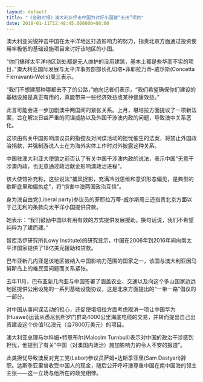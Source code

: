 ```yaml
---
layout: default
title: "《金融时报》澳大利亚抨击中国为讨好小国建“无用”项目"
date: 2018-01-11T12:48:45.000000+08:00
---
```


澳大利亚尖锐抨击中国在太平洋地区打造影响力的努力，指责北京方面通过投资使用率极低的基础设施项目来讨好该地区的小国。

“你们搞得太平洋地区到处都是无人维护的没用建筑，基本上都是些华而不实的项目，”澳大利亚国际发展与太平洋事务部部长孔切塔•菲耶拉万蒂-威尔斯(Concetta Fierravanti-Wells)周三表示。

“我们不想建那种哪都去不了的公路，”她向记者们表示，“我们希望确保你们建设的基础设施是真正有用的，真能带来一些经济效益或某种健康效益。”

此言可能会进一步加剧澳中两国间的紧张关系。上月，堪培拉方面提议了一项新法案，旨在解决日益严重的间谍威胁以及外国干涉澳内政的问题，导致澳中关系恶化。

这项由有关中国影响澳议员的指控及对间谍活动的担忧催生的法案，将禁止外国政治捐款，并强制游说人士在为海外实体工作时对外披露这种关系。

中国驻澳大利亚大使馆之前否认了有关中国干涉澳内政的说法，表示中国“无意干涉澳内政，也无意通过政治献金影响澳政治进程”。

该大使馆补充称，这些说法“捕风捉影，充满冷战思维和意识形态偏见，是典型的歇斯底里和偏执症”，将“损害中澳两国政治互信”。

身为澳自由党(Liberal party)参议员的菲耶拉万蒂-威尔斯周三还指责北京方面以于己无利的条款向太平洋小国提供贷款。

她表示：“我们鼓励中国以有用有效的方式提供发展援助。换句话说，我们不希望纯粹为了建而建。”

智库洛伊研究所(Lowy Institute)的研究显示，中国在2006年到2016年间向南太平洋国家提供了18亿美元援助和贷款。

巴布亚新几内亚是该地区被纳入中国影响力范围的国家之一，该国与澳大利亚因马努斯岛上的难民营问题而关系紧张。

去年11月，巴布亚新几内亚与中国签署了涵盖农业、交通以及向这个多山国家边远地区提供公用设施的一系列基础设施协议，这是北京方面提出的“一带一路”倡议的一部分。

对中国从事间谍活动的担心，还促使堪培拉方面考虑取消一项让中国华为(Huawei)运营从悉尼到所罗门群岛4000公里海底电缆的交易，并转而提出自己出资建设这个价值1亿澳元（合7800万美元）的项目。

澳大利亚总理马尔科姆•特恩布尔(Malcolm Turnbull)表示对中国的政治干涉感到担忧，他提到了有关“中国（对澳国内政治）施加影响力的令人不安的报道”。

此类担忧导致澳反对党工党(Labor)参议员萨姆•达斯季亚里(Sam Dastyari)辞职。达斯季亚里曾收受中国人的现金，随后公开呼吁澳尊重中国在南中国海的领土主张——这一立场与他所在的政党相悖。

